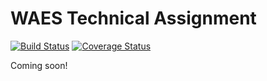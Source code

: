 # WAES Technical Assignment

[![Build Status](https://travis-ci.org/ppedemon/waes-ta.svg?branch=master)](https://travis-ci.org/ppedemon/waes-ta) [![Coverage Status](https://coveralls.io/repos/github/ppedemon/waes-ta/badge.svg?branch=master)](https://coveralls.io/github/ppedemon/waes-ta?branch=master)

Coming soon!
